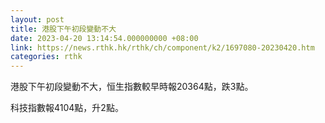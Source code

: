 ```yaml
---
layout: post
title: 港股下午初段變動不大
date: 2023-04-20 13:14:54.000000000 +08:00
link: https://news.rthk.hk/rthk/ch/component/k2/1697080-20230420.htm
categories: rthk
---
```


港股下午初段變動不大，恒生指數較早時報20364點，跌3點。

科技指數報4104點，升2點。
